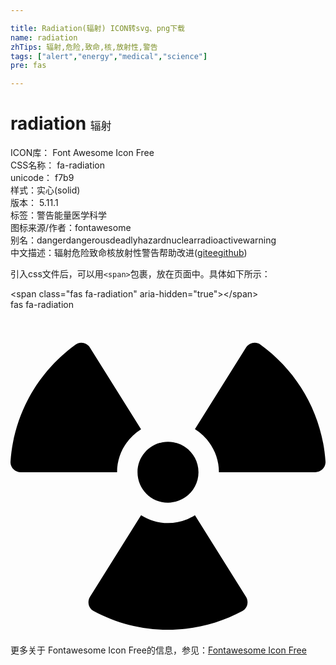 ```yaml
---

title: Radiation(辐射) ICON转svg、png下载
name: radiation
zhTips: 辐射,危险,致命,核,放射性,警告
tags: ["alert","energy","medical","science"]
pre: fas

---
```


# radiation  <small style="font-size: 60%;font-weight: 100">辐射</small>


<div class="detail-page">
<p>
<span>
ICON库：
<span class="badge-secondary badge">Font Awesome Icon Free</span> 
</span>
<br/>
<span>
CSS名称：
<span class="badge-secondary badge">fa-radiation</span> 
</span>
<br/>
<span>
unicode：
<span class="badge-secondary badge">f7b9</span> 
<copy-btn content='f7b9' btn-title=""></copy-btn>
<copy-btn :content='String.fromCodePoint(parseInt("f7b9", 16))' btn-title="复制U"></copy-btn>
</span><br/><span>样式：<span class="badge-light badge">实心(solid)</span></span>
<br/>
<span>
版本：
<span class="badge-secondary badge">5.11.1</span> 
</span><br/><span>标签：<span class="badge-light badge"><router-link to="/tags/alert.html">警告</router-link></span><span class="badge-light badge"><router-link to="/tags/energy.html">能量</router-link></span><span class="badge-light badge"><router-link to="/tags/medical.html">医学</router-link></span><span class="badge-light badge"><router-link to="/tags/science.html">科学</router-link></span></span>
<br/>
<span>图标来源/作者：<span class="badge-light badge">fontawesome</span></span> 
<br/>
<span>别名：<span class="badge-light badge">danger</span><span class="badge-light badge">dangerous</span><span class="badge-light badge">deadly</span><span class="badge-light badge">hazard</span><span class="badge-light badge">nuclear</span><span class="badge-light badge">radioactive</span><span class="badge-light badge">warning</span></span><br/><span class="zh-detail">中文描述：<span class="badge-primary badge">辐射</span><span class="badge-primary badge">危险</span><span class="badge-primary badge">致命</span><span class="badge-primary badge">核</span><span class="badge-primary badge">放射性</span><span class="badge-primary badge">警告</span><span class="help-link"><span>帮助改进</span>(<a href="https://gitee.com/liuwave/icon-helper/edit/master/json/fontawesome/solid/radiation.json" target="_blank" rel="noopener noreferrer">gitee</a><a href="https://github.com/liuwave/icon-helper/edit/master/json/fontawesome/solid/radiation.json" target="_blank" rel="noopener noreferrer">github</a></span>)</span><br/>
</p>
</div>
<div class="alert alert-dark">
  <i class="fas fa-radiation fa-xs"></i>
  <i class="fas fa-radiation fa-sm"></i>
  <i class="fas fa-radiation fa-lg"></i>
  <i class="fas fa-radiation fa-2x"></i>
  <i class="fas fa-radiation fa-3x"></i>
  <i class="fas fa-radiation fa-5x"></i>
  <i class="fas fa-radiation fa-7x"></i>
</div>
<div>
  <p>引入css文件后，可以用<code>&lt;span&gt;</code>包裹，放在页面中。具体如下所示：    
  </p>
  <div class="alert alert-primary" style="font-size: 14px">
    &lt;span class="fas fa-radiation" aria-hidden="true"&gt;&lt;/span&gt;
    <copy-btn content='<span class="fas fa-radiation" aria-hidden="true"></span>'></copy-btn>
  </div>
  <div class="alert alert-secondary">
    <i class="fas fa-radiation"
    style="font-size: 24px"
    aria-hidden="true"></i> fas fa-radiation
    <copy-btn content="fas fa-radiation" btn-title="复制图标名称"></copy-btn>
  </div>
</div>
<div id="svg" class="svg-wrap">
<svg xmlns="http://www.w3.org/2000/svg" viewBox="0 0 496 512"><path d="M328.2 255.8h151.6c9.1 0 16.8-7.7 16.2-16.8-5.1-75.8-44.4-142.2-102.5-184.2-7.4-5.3-17.9-2.9-22.7 4.8L290.4 188c22.6 14.3 37.8 39.2 37.8 67.8zm-37.8 67.7c-12.3 7.7-26.8 12.4-42.4 12.4-15.6 0-30-4.7-42.4-12.4L125.2 452c-4.8 7.7-2.4 18.1 5.6 22.4C165.7 493.2 205.6 504 248 504s82.3-10.8 117.2-29.6c8-4.3 10.4-14.8 5.6-22.4l-80.4-128.5zM248 303.8c26.5 0 48-21.5 48-48s-21.5-48-48-48-48 21.5-48 48 21.5 48 48 48zm-231.8-48h151.6c0-28.6 15.2-53.5 37.8-67.7L125.2 59.7c-4.8-7.7-15.3-10.2-22.7-4.8C44.4 96.9 5.1 163.3 0 239.1c-.6 9 7.1 16.7 16.2 16.7z"/></svg>
</div>
<detail full-name='fa-radiation'></detail>
    
<div><p>更多关于  Fontawesome Icon Free的信息，参见：<a target="_blank" href="https://iconhelper.cn/fontawesome.html">Fontawesome Icon Free</a>
</p></div>
